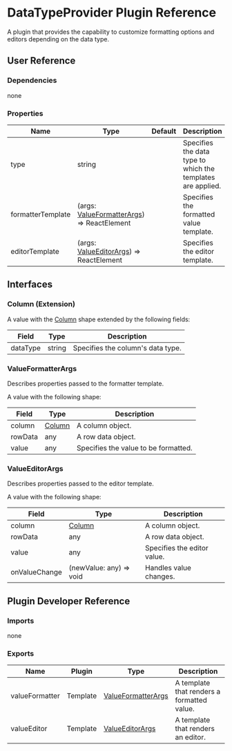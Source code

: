 # DataTypeProvider Plugin Reference

A plugin that provides the capability to customize formatting options and editors depending on the data type.

## User Reference

### Dependencies

none

### Properties

Name | Type | Default | Description
-----|------|---------|------------
type | string | | Specifies the data type to which the templates are applied.
formatterTemplate | (args: [ValueFormatterArgs](#value-formatter-args)) => ReactElement | | Specifies the formatted value template.
editorTemplate | (args: [ValueEditorArgs](#value-editor-args)) => ReactElement | | Specifies the editor template.

## Interfaces

### <a name="column"></a>Column (Extension)

A value with the [Column](grid.md#column) shape extended by the following fields:

Field | Type | Description
------|------|------------
dataType | string | Specifies the column's data type.

### <a name="value-formatter-args"></a>ValueFormatterArgs

Describes properties passed to the formatter template.

A value with the following shape:

Field | Type | Description
------|------|------------
column | [Column](#column) | A column object.
rowData | any | A row data object.
value | any | Specifies the value to be formatted.

### <a name="value-editor-args"></a>ValueEditorArgs

Describes properties passed to the editor template.

A value with the following shape:

Field | Type | Description
------|------|------------
column | [Column](#column) | A column object.
rowData | any | A row data object.
value | any | Specifies the editor value.
onValueChange | (newValue: any) => void | Handles value changes.

## Plugin Developer Reference

### Imports

none

### Exports

Name | Plugin | Type | Description
-----|--------|------|------------
valueFormatter | Template | [ValueFormatterArgs](#value-formatter-args) | A template that renders a formatted value.
valueEditor | Template | [ValueEditorArgs](#value-editor-args) | A template that renders an editor.
